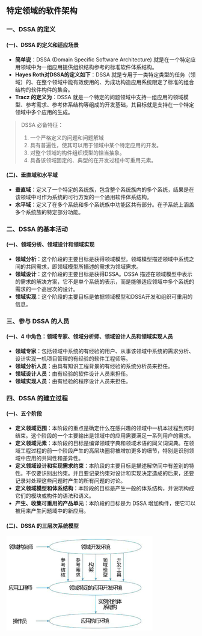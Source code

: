## 特定领域的软件架构

### 一、DSSA 的定义

#### (一)、DSSA 的定义和适应场景

- **简单说**：DSSA (Domain Specific Software Architecture) 就是在一个特定应用领域中为一组应用提供组织结构参考的标准软件体系结构。
- **Hayes Roth对DSSA的定义如下**：DSSA 就是专用于一类特定类型的任务（领域）的、在整个领域中能有效使用的、为成功构造应用系统限定了标准的组合结构的软件构件的集合。
- **Tracz 的定义为**：DSSA 就是一个特定的问题领域中支持一组应用的领域模型、参考需求、参考体系结构等组成的开发基础，其目标就是支持在一个特定领域中多个应用的生成。

> DSSA 必备特征：
>
> 1. 一个严格定义的问题和问题解域
> 2. 具有普遍性，使其可以用于领域中某个特定应用的开发。
> 3. 对整个领域的构件组织模型的恰当抽象。
> 4. 具备该领域固定的、典型的在开发过程中可重用元素。

#### (二)、垂直域和水平域

- **垂直域**：定义了一个特定的系统族，包含整个系统族内的多个系统，结果是在该领域中可作为系统的可行方案的一个通用软件体系结构。
- **水平域**：定义了在多个系统和多个系统族中功能区共有部分。在子系统上涵盖多个系统族的特定部分功能。



### 二、DSSA 的基本活动

#### (一)、领域分析、领域设计和领域实现

- **领域分析**：这个阶段的主要目标是获得领域模型。领域模型描述领域中系统之间的共同需求，即领域模型所描述的需求为领域需求。
- **领域设计**：这个阶段的主要目标是获得DSSA。DSSA 描述在领域模型中表示的需求的解决方案，它不是单个系统的表示，而是能够适应领域中多个系统的需求的一个高层次的设计。
- **领域实现**：这个阶段的主要目标是依据领域模型和DSSA开发和组织可重用的信息。



### 三、参与 DSSA 的人员

#### (一)、4 中角色：领域专家、领域分析师、领域设计人员和领域实现人员

- **领域专家**：包括领域中系统的有经验的用户、从事该领域中系统的需求分析、设计实现一机项目管理的有经验的软件工程师等。
- **领域分析人员**：由具有知识工程背景的有经验的系统分析员来担任。
- **领域设计人员**：由有经验的软件设计人员来担任。
- **领域实现人员**：由有经验的程序设计人员来担任。



### 四、DSSA 的建立过程

#### (一)、五个阶段

- **定义领域范围**：本阶段的重点是确定什么在感兴趣的领域中一机本过程到何时结束。这个阶段的一个主要输出是领域中的应用需要满足一系列用户的需求。
- **定义领域元素**：本阶段的目标是编译领域字典和领域术语的同义词词典。在领域工程过程的前一个阶段产生的高层块圈将被增加更多的细节，特别是识别领域中应用的共同性和差异性。
- **定义领域设计和实现需求约束**：本阶段的主要目标是描述解空间中有差别的特性。不仅要识别出约束。并且要记录约束对设计和实现决定造成的后果，还要记录对处理这些问题时产生的所有问题的讨论。
- **定义领域模型和体系结构**：本阶段的目标是产生一般的体系结构，并说明构成它们的模块或构件的语法和语义。
- **产生、收集可重用的产品单元**：本阶段的目标是为 DSSA 增加构件，使它可以被用来产生问题域中的新应用。

#### (二)、DSSA 的三层次系统模型

![](../.images/202412/110953.png)
